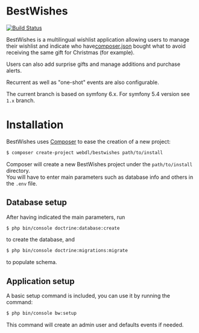BestWishes
=============


[![Build Status](https://travis-ci.org/kissifrot/BestWishes.svg?branch=master)](https://travis-ci.org/kissifrot/BestWishes)

BestWishes is a multilingual wishlist application allowing users to manage their wishlist and indicate who have[composer.json](..%2Fsf6.2%2Fcomposer.json) bought what to avoid receiving the same gift for Christmas (for example).

Users can also add surprise gifts and manage additions and purchase alerts.

Recurrent as well as "one-shot" events are also configurable.

The current branch is based on symfony 6.x. For symfony 5.4 version see `1.x` branch.

# Installation

BestWishes uses [Composer](http://getcomposer.org/) to ease the creation of a new project:

```sh
$ composer create-project webdl/bestwishes path/to/install
```

Composer will create a new BestWishes project under the `path/to/install` directory.  
You will have to enter main parameters such as database info and others in the `.env` file.

## Database setup

After having indicated the main parameters, run

```sh
$ php bin/console doctrine:database:create
```
to create the database, and

```sh
$ php bin/console doctrine:migrations:migrate
```
to populate schema.

## Application setup

A basic setup command is included, you can use it by running the command:
```sh
$ php bin/console bw:setup
```
This command will create an admin user and defaults events if needed.


